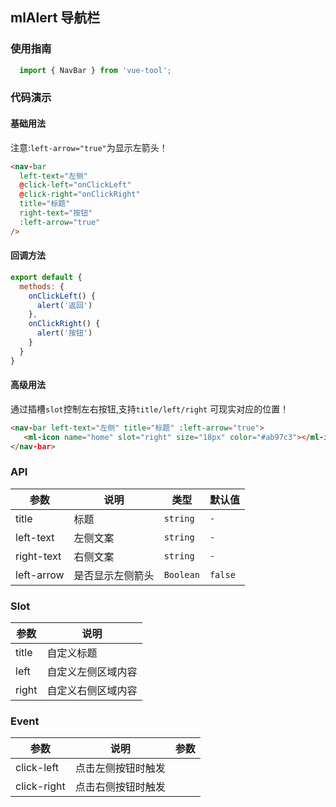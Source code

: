 ## mlAlert 导航栏

### 使用指南

```javascript
  import { NavBar } from 'vue-tool';
```
### 代码演示

#### 基础用法

注意:`left-arrow="true"`为显示左箭头！
```html
<nav-bar 
  left-text="左侧" 
  @click-left="onClickLeft" 
  @click-right="onClickRight" 
  title="标题" 
  right-text="按钮" 
  :left-arrow="true"
/>
```
#### 回调方法

```javascript
export default {
  methods: {
    onClickLeft() {
      alert('返回')
    },
    onClickRight() {
      alert('按钮')
    }
  }
}
```

#### 高级用法

通过插槽`slot`控制左右按钮,支持`title/left/right` 可现实对应的位置！

```html
<nav-bar left-text="左侧" title="标题" :left-arrow="true">
   <ml-icon name="home" slot="right" size="18px" color="#ab97c3"></ml-icon>
</nav-bar>
```

### API

| 参数 | 说明 | 类型 | 默认值 |
|------|------|------|------|
| title | 标题 | `string` | `-` |
| left-text | 左侧文案 | `string` | `-` |
| right-text | 右侧文案 | `string` | `-` |
| left-arrow | 是否显示左侧箭头 | `Boolean` | `false` |

### Slot

| 参数 | 说明 |
|------|------|
| title | 自定义标题 |
| left | 自定义左侧区域内容 |
| right | 自定义右侧区域内容 |

### Event

| 参数 | 说明 | 参数|
|------|------|------|
| click-left | 点击左侧按钮时触发 |  |
| click-right | 点击右侧按钮时触发 |  |